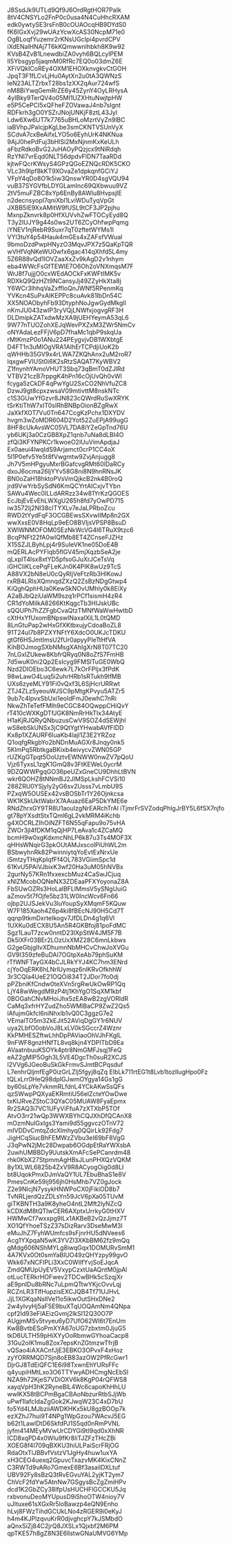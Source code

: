 J8SsdJk9UTLd9Qf9J6OrdRgtHOR7PaIk
8tV4CNSYLo2FnP0c0usa4N4CuHhcRXAM
edk0ywtySE3rsFnB0cOUAOcqHB9DYdS0
fK6IGxXvj29wUAzYcwXcAS30NcpM71e0
OgBLoqfYuzemr2rKNsUGcIpi4pvrdCPV
iXdENalHNAj7T6kKQmwwnlhbkh8K9w92
KVsB4ZvB1LnewdbiZA0vyh6BQLcylPEM
lI5Ybsgyp5jaqmM0RfRc7EQ0o03dmZ6E
XFiVQkICoREy4OXM1EHOXknvgkvCtGOH
JpqT3F1fLCvLjHu0AytXn2u0tA3QWNzS
IeN23ALTZrbxT28bs1zXX2qAur724wfS
nM8BiYwqGemRrZE6y45ZynY4OyLRHysA
4yIBky9TerQV4o05MI1UZXHtuNwjtpHW
e5P5CePCI5xQFheFZOVawaJ4nb7sIgnt
RDFkrh3gO0YSZrJNojUNKjF8ztL43Jyl
Ldw6Xw6UT7k7765uBHLoMzrtVyZn9lBC
iaBVhpJPaIcjpKgLbe3smCKNTVSUnVyX
SCdvA7cxBeAifxLYO5o6EyhUrK4NKNua
9AjJ0hePdFuj3bHlSi2MxNjnmKxKeULh
aFbzRdkoBvG2JuHAOyPQzjcx9tNiRdqh
RzYNI7vrEqd0NLT56dpdvFlDN7TaaRDd
kjtwFQcrKWsyS4GPzQGoEZNQcRDK5CKO
VLc3h9Ipf8kKT9XOvaZe1dpkqnfGCiYJ
VFpY4qDo8O1k5iw3QnswYR0D4sgVQU94
vuB37SYGVfbLDYGLamInc69QXbwuu9VZ
2tV5muFZBC8xYp6EnBy8AWlu8HvpsjIE
n2decnsyopI7qniXbI1LviWDuTyqVpGt
JXBB5IE9XxAMitW9fUSL9tCF3JP2pjhu
MxnpZknvrk8p0HfXUVvhZwFTOCyEyd8Q
T3y2IUJY9g44s0ws2UT6ZCyOhfwpPqmg
iYNEV1njRebR9Suxr7qT0zftetWYMs1I
VYl3tuY4p54Hauk4mGEs4xZAFsfVWual
9bmoDzdPwpHNyzO3MqvJPX7z5QaKpTQR
wVHfVqNKeWU0wfx6gac414qXhfd5L4my
5Z6R88vQd1IOVZaaXxZv9kAgD2v1nhym
eba4WWcFsGfTEWIE7O6Oh2oVNXmqsM7F
WrJ8f7ujjjO0cxWEdAOCkFxKWFtIMK5v
RDXkQ9QzHZt9NCansyJj49ZZyHkXta8j
Y6WCr3lhhqVaZxffIoQnJWNf5RPenmKq
YVKcn4SuPxAIKEPPc8cuAvk81IbDn54C
XX5NOAObyhFb93DtyphNoJgwGydMkglI
nKmJU043zwlP3ryVQjLNWfxjogvgRF3H
DLDmipkZATxdwMzXA9jUEHYeymA53qL6
9W77nTUOZohXEJqWevPXZxM3ZWr5NmCv
oNYAdaLezFFjV6pD7fhaMc1qbP9skqUa
rMtKmzP0o1ANu224PEygvjvDB1WXbtgE
D4FT1n3uMlOgVRA1AIhErTCPdjiUoK2b
qWHHb35GV9x4rLWA7ZKQhAnx2uM2roR7
lqxgwFVIUSt0i6K2sRtzSAQAT7KyWBV2
Z1fnynhYAmoVHUT3Sbq73qBmT0dZJlRd
VTBV21czB7rppgK4hPn16cOjUvQh0vWl
fcyga5zCkDF4qPwYgU2SxCO2NhVfuZC8
DzwJ9gt8cpxzwsaV09mtivttM8nskNTc
c1S3GUwYfGzvr8JN823cQWrdRuSwXRYK
tSrKtiThW7xIT0sIRhBNBpOionBZgRwX
JaXkfXOT7Vu0Tn647CcgKzPchx1DXYDV
hvgm3wZoMDR604D2Yot52ZuEPjA99ugG
8HF8cUkAvsWC05VL7DA8iYZeGpTnd76U
yb6UKj3a0CzGB8XpZ1qnb7uNa8dLBI4O
zfQi3KFYNPKCr1kwoeO2lUuVimApdjaJ
Ex0aeui4lwqIdS9Arjamct0crP1CC4oX
5l1P0efv5Ye5t8fVwgmtw9ZvjAnjugg8
Jh7V5mHPgyuMxrBGafcvgRMt60lDaRCy
dxoJ6ocma26ljYYv58G8ni8N9hnRNsJK
BN0oZaH18hktoPVsVmQjkcB2nk4B0roQ
jrd9VwYrbSySdN6KmQCYrtAICxjvTYbn
SAWu4Wec0ILLdARRzz34w81YrKzQGOES
EcJbjEvEvEhLWXgU265h8fd7yOwPD715
iw3572Ij2NI38cITYXLv7eJaLPRboZcu
RWD2tYydFqF3OCGBEwsSXvwIIMp8n2GX
wwXxsE0V8HqLp9eEO8BVIjsVPSP8BsuD
XWlWNMOFOM0SEzNkWcVG4l6TRuX9tzc6
BcqPNFt22fA0wlQfMb8ET4ZCnseFJZHz
X15SZJLByhLpj4r9SuIeVK1ne05DoE4B
mQERLAcPYFlqb5flGV45mjXqzbSeA2je
qLxpIT4lsx8xtYD5pfsoGJuXrJCeTsVq
iGHCIiKLcePqFLeKJn0K4PIK8wUz9TcS
A88VX2bN8eU0cQyRIjVeFtzRb3HIKowJ
rxRB4LRIsXQmnqdZXzQ2ZsBzNDgGtwp4
KiQghQphHUa0KewSkNOvUMhIy0k8EiXy
A2aBJbQziUaWM9szq1rPCf1sismH4zR4
CR1dYoMilkA8266KtKqgcTb3HIJskUBc
sQQUPh7hZZFgbCvaQtzTMNfWaWwHwtbD
cXtHxYfUxomBNpswINaxaIXiL1L0tQMD
8LnGtuPap2wHxGfXKtbxujyCdoaBoZL8
91T24ul7b8PZXYNFtY6XdcO0UKJcTDKU
gtGf6HSJmtImsU2fUr0apyyPIeTtHfVA
KihBOJmogSXbNMsgXAhlgXrN8T07TC20
7nLGxlZUkew8KbfrQRyq0N8oZfS7FmHB
7d5wuK0ni2Qp2EsIcyg9FMSlTuGE0WbQ
Nzd2DIOEbo3C6ewk7L7kOrFPIjx3fPdK
98wLawO4Luq5i2uhrHRb1sRTukh9IfMB
UXs6zyeMLY91Fi0vQxf3L6SjHcrURRwt
ZTJ4ZLz5yeouWJSC9pMtgKPvyu5ATZr5
9ub7c4lpvxSbUxi1eoIdFmJ0ewhC7nRi
NkwZhTeTefFMIh9eCGC84OQwppCHiQvY
rT410cWXKgDTfJGK8NmRrHkTIx34AtyE
H1aKjRJQRyQNbuzusCwV9SOZ4dSEWjhl
wS8ebSkUNSx3jC9QtYgtYHwabAVfFlDD
Kx8p1XZAURF6luaKb4lajl1Z3E2YRZoz
Q1oqfgRkgbYo2bNDnMuAGXr8Jnqy0nk5
5KlmPq5RbtkgaBKixb4eivycvZWN05GP
rUZKgGTpqt5OoUztvEWNWW0nwZV7pQoU
Vjz6TyxsL1zgK1GmQ8v3FtKEWeL0ycrM
9DZQWWPgqGO36peUZxGneCU9DhhLtBVN
wkr6QOHZ8tNNmBJ2JlMSpLkshFCVSi10
288ZRU0YSjyly2yG6sv2Usss7vLmbU9S
PZxqW5OUSEx42vsBOSbTr1Y26Ojnkcsa
WK1KSkUktWabrX7AAuaz6EaP5DkYME6e
RNdZhrxGY9TR8U1aouIzgNrEARchTrAl
iTjmrFrSVZodqPhlgJrBY5L6fSX7njfo
gt78pYXsdtStxTQml6gL2vkMRM4iKchb
g4XOCRLZIhOiNZFT6N55qFapu9o75vHA
ZWOr3jl4fDKM1qQjHP7LeAva1c4ZCaMQ
bcmH9w0xgKdxmcNhLP6k87u3Ts4MOF3X
qHHsWNqirG3pkOUtAMJxscolPiUhWL2m
BSbwyhnRk82PwinniytqYoEvtExNrxUe
iSmtzyTHqKpIqfFf4OL783VGiimSpc1d
61KvU5PAiVJbixK3wf20Ha3uM05hNVBx
2gurNy57KRn1fxxexcbMuz4CaSwJCjuq
xNlZMcobOQNeNX3ZDEaaPFXYoyonaZ8A
FbSUwOZRs3HoLalBFLIMmsV5ySNgUuiG
aZmov5t7fOjfe5bz31LW0IncWcv6Fn66
ojbp2UJSJekVu3IuYoupSyXMqmF5KQuw
W7F185Xaoh4Z6p4ki8fBEcNJ90H5Cd7T
qqnp9tkmDxrteIkogv7JfDLDn4g1q6Vl
1UXKu0dECX8U5An5R4GKBfoj81poFdMC
Sgz1LauT7zcw0nntD23lXpStW4JM5F7B
Dk5lXFr03BEr2LOzUxXMZ28C6mnLkbws
G2geGbjgIIvXDhumnNbMHCvChwJoXVGu
GV9I359zfeBuDAl7OGtpXeAb79phSuKM
rTfWNFTayGX4bCJLRkYYJ4KC7hm3ENrd
cjYoOqERK6hLNrlUymqz6nlKRvOfkhhW
3r3CQla4UeE21OQOi834T2JDor7fo0dj
pPZbniKfCndw0teXVn5rgRwUkOwRP1Qq
LjY48wWegdM9zP4tj1KhYgO1SqXM1kbf
0BOGahCNvMHoiJhx5zEA8wB2zgVORldR
CaMq3xfrHYZudZho5WMlBaCP9ZwZ2Qs5
lAfujmGkfcl6niNhxlb1vQ0C3ggzG7e2
VEmalTO5m3ZkEJit52AViqDgGY1r6NUV
uya2LbfO0obVoJ8LxLV0kSGccrZ4Wznr
KkPMHESZftwLhhDpPAViaoOhVJhFKglL
9nFWF8gnzHNfTL8vq8kjn4YDPITbD9Ea
AVaatnbuuKSOYk4ptr8NmGMFJsqj1FeQ
eAZ2gMlP5Ogh3L5VE4DgcTh0suR2XCJS
l2VVg6JGeoBuSkGkFrmvSJmtBCPqsduf
L7enhrQljmfEgP0izGrLZlj5fgyj8qZq
ElbLk711rtEG1t8Lvb1tozlIugHpo0Fz
tQLxLrr0HeQ98dpIGJwmOYgya14Gs1gG
by60sLpYe7vknmRLfdnL4YCkAKwSsQFs
qzSWwpPQXyaEKRmtiU56elZcteYOwDwe
txKlJRveZStoC3QYaC05MUAW8FyaEpmx
Rr2SAQ3i7VC1UFyViFfuA7zXTXbP5TOf
AtvO3rr21wQp3WWXBYhCQJXhDfQCAnX8
mOzmNuIGxIgs3Yami9d55ggvczOTnV72
mIVDDvCmtqZdcXlmhyq0QQirLk92Fdg7
JigHCqSiucBhFEMWzZVbu3eI69bF8VgG
J3qPwN2jMc28Dwpab6OGdpEtRaYWXsbA
2uwhUMBBDy9UutskXmAFcSePCanrdm48
rhk0KbX27StpmmAgHBsJLunPHXQzVQKM
8y1XLWL6825b4ZxV9R8ACyogOig0d8LI
bt8UqokPmxDJmVaQY1UL7EbuBhaS1e8V
PmesCnKe59ij956jh0HsMhb7VZ0gJock
Z2e9NlcjN7ysykHNWPoCX0jFikiOD8b7
TvNRLjerdQzZDLsYn59JcV6pXa05TUvM
giTKBNTH3a9K8yheO4ntL2Mft2lyNZcQ
kCDXdM8tQTIwCER6AXptxUrrkyG0tHXV
HWMwCf7wxxpg9ILx1AKBeB2vQzJjmz7T
XO1QfYhoeTSzZ37sDizRarv3DseMwM3I
eMuJhZ7FyhWUmfcs9sFjnrHU5dNVees6
Acg1YXpqaN5wK3YVZl3XKbBM62fz9mQq
gMdg606NShMYLg8iwqGqx1DOMURvSmM1
4A7KVx0Ot0smYaBIUO49zQHYzpy99gvO
Wkk67xNCFIPLi3XxC0WIIfYvjSoEJqcA
ZmdQMUpUyEV5VxypCzxtUaAQntM0jpAl
otLucTERkrHOFwev2TDCwBHk5cSzqjXr
aE9pnIDu8bRNc7uLpmQTtwYKjcOvvLqj
RCZnLR3TlfHupzisEXCJQB4Tf71UJHvL
JjL1XGKqaNslIVe11o5ikwOutSHxDNe2
2w4yIvyHj5aF5E9buXTqUOQAmNm4QNpa
cpf2Id93eFlAEizGvmj2lkSl12Q30O7P
AUgjmMSv5tvyeu6yD7UfO62WI6t7EnUm
KwBBvtbESoPmXYA67oUG7zbxtm0JjuG5
tkD6ULTH59pHiXYyOoRbmwGYhoaCacp8
31Gu2olK1mu8Zox7epsKnZGtmzwTfrjB
vQSao4iAXACnfJjE3EBKO3OPvxF4xHoz
zyYORRMQD7Sjn8oEB83azOW2PfRcGwr1
DjrGJ8TdEiQFC1E6i98TxwnEhYURsFFc
q4yupiHMtLxo3O6TTYwyADHCmgNcEbSI
NZA9h72KjeS7VDiOXV6k8KgP04rQFWS8
xayqVpH3hK2RyneBlL4Wc6capoKhHhLU
wwlKX58tBCPmBgaCBAoNbzurRtbSJjWb
uPwf1lafcIdaZgGok2KJwqW23C4xD7bU
fo5Yd4LMJbziiAWDKHKx5kU8gzBOOp7k
ezXZhJ7hui9T4NPg1WpGzou7WAcvJ5EG
b62t1LawlDtD6SkfdPJ1S5qd0nRmPVNL
jyfm414MEyMVwUrCDYGi9tI9qd0xXhNR
ICD8xqPD4x0WIu9fKr8liTJZFzTHcZBi
XOEG8f4l709qBXKU3hiULPaiScrFRjOG
RdaOtxTlJBBvfVstzV1JgHy4huw1uxYA
xH3CEO4uexq2GpuvcTxazvMK4KixCNnZ
C3RWTd9vARo7GmexE6Bf3asaiIDXLtuf
UBV92Fy8sBzQ3tRvEGvuYAL2yjKT2ym7
ChVcF2fdYw5AtnNw7GSgysBcZgZmiHPv
dcd1K2GbZCy38lfpUsHUCHFlGCCKU5Jq
rxbvonuDeoMYUpusD9iShoOTW4nioy7V
uJItuxe61sXGxRr5loBawzp4eQN9Enho
hLvj8FWzTihdGCUkLNo4zRGER9i0eKyJ
h4m4KJPlzqvuKrR0djvghcpY7kJSMbdO
aQnxSiZj84C2jrQ8JXSLx1Qjxbf2M6PM
qpTKE57h8gZ8N3E6llstwGNaUMVG6YMp
